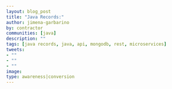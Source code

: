 ```yaml
---
layout: blog_post
title: "Java Records:"
author: jimena-garbarino
by: contractor
communities: [java]
description: ""
tags: [java records, java, api, mongodb, rest, microservices]
tweets:
- ""
- ""
- ""
image:
type: awareness|conversion
---
```

